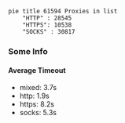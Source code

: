 
```mermaid
pie title 61594 Proxies in list
    "HTTP" : 28545
    "HTTPS": 10538
    "SOCKS" : 30817
```

### Some Info
#### Average Timeout

- mixed: 3.7s
- http: 1.9s
- https: 8.2s
- socks: 5.3s